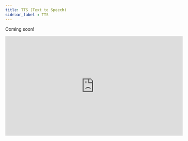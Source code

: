 ```yaml
---
title: TTS (Text to Speech)
sidebar_label : TTS
---
```


Coming soon!

<iframe width="560" height="315" src="https://www.youtube.com/embed/07B-Gu-rygI?si=3GNiRMS6p060J0Nw" frameborder="0" allow="accelerometer; autoplay; clipboard-write; encrypted-media; gyroscope; picture-in-picture; web-share" allowfullscreen></iframe>
